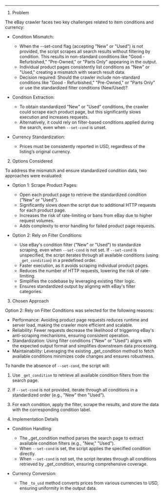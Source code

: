 ---

1. Problem

The eBay crawler faces two key challenges related to item conditions and currency:

 - Condition Mismatch:
    -   When the --set-cond flag (accepting "New" or "Used") is not provided, the script scrapes all search results without filtering by condition. This results in non-standard conditions like "Good - Refurbished," "Pre-Owned," or "Parts Only" appearing in the output.
    -   Individual product pages consistently list conditions as "New" or "Used," creating a mismatch with search result data.
    -   Decision required: Should the crawler include non-standard conditions like "Good - Refurbished," "Pre-Owned," or "Parts Only"  or use the standardized filter conditions (New/Used)?
        
- Condition Extraction:
    -   To obtain standardized "New" or "Used" conditions, the crawler could scrape each product page, but this significantly slows execution and increases requests.
    -   Alternatively, it could rely on filter-based conditions applied during the search, even when `--set-cond` is unset.
        
- Currency Standardization:
    -   Prices must be consistently reported in USD, regardless of the listing’s original currency.


2. Options Considered

To address the mismatch and ensure standardized condition data, two approaches were evaluated:

- Option 1: Scrape Product Pages:
    
    -   Open each product page to retrieve the standardized condition ("New" or "Used").
    -   Significantly slows down the script due to additional HTTP requests for each product page.
    -   Increases the risk of rate-limiting or bans from eBay due to higher request volumes.    
    -   Adds complexity to error handling for failed product page requests.
            
- Option 2: Rely on Filter Conditions:
    
    -   Use eBay's condition filter ("New" or "Used") to standardize scraping, even when `--set-cond` is not set. If `--set-cond` is unspecified, the script iterates through all available conditions (using `_get_condition`) in a predefined order.
    -   Faster execution, as it avoids scraping individual product pages.
    -   Reduces the number of HTTP requests, lowering the risk of rate-limiting.
    -   Simplifies the codebase by leveraging existing filter logic.        
    -   Ensures standardized output by aligning with eBay's filter categories.
            

3. Chosen Approach

Option 2: Rely on Filter Conditions was selected for the following reasons:
-   Performance: Avoiding product page requests reduces runtime and server load, making the crawler more efficient and scalable.
-   Reliability: Fewer requests decrease the likelihood of triggering eBay's anti-scraping mechanisms, ensuring consistent operation.
-   Standardization: Using filter conditions ("New" or "Used") aligns with the expected output format and simplifies downstream data processing.
-   Maintainability: Leveraging the existing _get_condition method to fetch available conditions minimizes code changes and ensures robustness.
    

To handle the absence of `--set-cond`, the script will:

1.  Use `_get_condition` to retrieve all available condition filters from the search page.
2.  If `--set-cond` is not provided, iterate through all conditions in a standardized order (e.g., "New" then "Used").
3.  For each condition, apply the filter, scrape the results, and store the data with the corresponding condition label.
    

4. Implementation Details
-   Condition Handling:
    -   The _get_condition method parses the search page to extract available condition filters (e.g., "New," "Used").
    -   When `--set-cond` is set, the script applies the specified condition directly.
    -   When `--set-cond` is not set, the script iterates through all conditions retrieved by _get_condition, ensuring comprehensive coverage.
        
-   Currency Conversion:
    -   The `_to_usd` method converts prices from various currencies to USD, ensuring uniformity in the output data.
